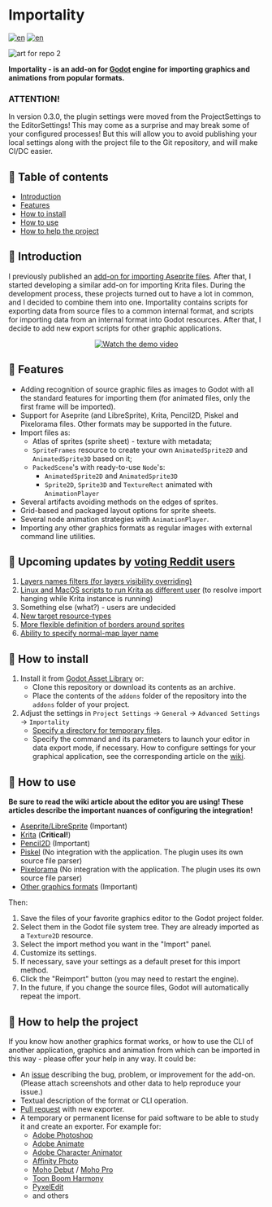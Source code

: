 # Importality

[![en](https://img.shields.io/badge/lang-en-red.svg)](README.md)
[![en](https://img.shields.io/badge/lang-ru-green.svg)](README.ru.md)

![art for repo 2](https://github.com/nklbdev/godot-4-importality/assets/7024016/f44d98b1-116c-493e-8108-2138b1bddd61)

**Importality - is an add-on for [Godot](https://godotengine.org) engine for importing graphics and animations from popular formats.**

### ATTENTION!
In version 0.3.0, the plugin settings were moved from the ProjectSettings to the EditorSettings! This may come as a surprise and may break some of your configured processes! But this will allow you to avoid publishing your local settings along with the project file to the Git repository, and will make CI/DC easier.

## 📜 Table of contents

- [Introduction](#introduction)
- [Features](#features)
- [How to install](#how-to-install)
- [How to use](#how-to-use)
- [How to help the project](#how-to-help-the-project)

## 📝 Introduction

I previously published an [add-on for importing Aseprite files](https://github.com/nklbdev/godot-4-aseprite-importers). After that, I started developing a similar add-on for importing Krita files. During the development process, these projects turned out to have a lot in common, and I decided to combine them into one. Importality contains scripts for exporting data from source files to a common internal format, and scripts for importing data from an internal format into Godot resources. After that, I decide to add new export scripts for other graphic applications.

<p align="center">
<a href="http://www.youtube.com/watch?feature=player_embedded&v=tlfhlQPr_IA" target="_blank">
<img src="http://img.youtube.com/vi/tlfhlQPr_IA/hqdefault.jpg" alt="Watch the demo video" />
</a>
</p>

## 🎯 Features

- Adding recognition of source graphic files as images to Godot with all the standard features for importing them (for animated files, only the first frame will be imported).
- Support for Aseprite (and LibreSprite), Krita, Pencil2D, Piskel and Pixelorama files. Other formats may be supported in the future.
- Import files as:
     - Atlas of sprites (sprite sheet) - texture with metadata;
     - `SpriteFrames` resource to create your own `AnimatedSprite2D` and `AnimatedSprite3D` based on it;
     - `PackedScene`'s with ready-to-use `Node`'s:
         - `AnimatedSprite2D` and `AnimatedSprite3D`
         - `Sprite2D`, `Sprite3D` and `TextureRect` animated with `AnimationPlayer`
- Several artifacts avoiding methods on the edges of sprites.
- Grid-based and packaged layout options for sprite sheets.
- Several node animation strategies with `AnimationPlayer`.
- Importing any other graphics formats as regular images with external command line utilities.

## 🥁 Upcoming updates by [voting Reddit users](https://www.reddit.com/r/godot/comments/160hnuj/what_features_should_i_add_to_importality_first)

1. [Layers names filters (for layers visibility overriding)](https://github.com/nklbdev/godot-4-importality/issues/11)
1. [Linux and MacOS scripts to run Krita as different user](https://github.com/nklbdev/godot-4-importality/issues/6) (to resolve import hanging while Krita instance is running)
1. Something else (what?) - users are undecided
1. [New target resource-types](https://github.com/nklbdev/godot-4-importality/issues/14)
1. [More flexible definition of borders around sprites](https://github.com/nklbdev/godot-4-importality/issues/12)
1. [Ability to specify normal-map layer name](https://github.com/nklbdev/godot-4-importality/issues/9)

## 💽 How to install

1. Install it from [Godot Asset Library](https://godotengine.org/asset-library/asset/2025) or:
    - Clone this repository or download its contents as an archive.
    - Place the contents of the `addons` folder of the repository into the `addons` folder of your project.
1. Adjust the settings in `Project Settings` -> `General` -> `Advanced Settings` -> `Importality`
     - [Specify a directory for temporary files](https://github.com/nklbdev/godot-4-importality/wiki/about-temporary-files-and-ram_drives-(en)).
     - Specify the command and its parameters to launch your editor in data export mode, if necessary. How to configure settings for your graphical application, see the corresponding article on the [wiki](https://github.com/nklbdev/godot-4-importality/wiki).

## 👷 How to use

**Be sure to read the wiki article about the editor you are using! These articles describe the important nuances of configuring the integration!**
- [Aseprite/LibreSprite](https://github.com/nklbdev/godot-4-importality/wiki/exporting-data-from-aseprite-(en)) (Important)
- [Krita](https://github.com/nklbdev/godot-4-importality/wiki/exporting-data-from-krita-(en)) (**Critical!**)
- [Pencil2D](https://github.com/nklbdev/godot-4-importality/wiki/exporting-data-from-pencil_2d-(en)) (Important)
- [Piskel](https://github.com/nklbdev/godot-4-importality/wiki/exporting-data-from-piskel-(en)) (No integration with the application. The plugin uses its own source file parser)
- [Pixelorama](https://github.com/nklbdev/godot-4-importality/wiki/exporting-data-from-pixelorama-(en)) (No integration with the application. The plugin uses its own source file parser)
- [Other graphics formats](https://github.com/nklbdev/godot-4-importality/wiki/importing-as-regular-images-(en)) (Important)

Then:

1. Save the files of your favorite graphics editor to the Godot project folder.
1. Select them in the Godot file system tree. They are already imported as a `Texture2D` resource.
1. Select the import method you want in the "Import" panel.
1. Customize its settings.
1. If necessary, save your settings as a default preset for this import method.
1. Click the "Reimport" button (you may need to restart the engine).
1. In the future, if you change the source files, Godot will automatically repeat the import.

## 💪 How to help the project

If you know how another graphics format works, or how to use the CLI of another application, graphics and animation from which can be imported in this way - please offer your help in any way. It could be:

- An [issue](https://github.com/nklbdev/godot-4-importality/issues) describing the bug, problem, or improvement for the add-on. (Please attach screenshots and other data to help reproduce your issue.)
- Textual description of the format or CLI operation.
- [Pull request](https://github.com/nklbdev/godot-4-importality/pulls) with new exporter.
- A temporary or permanent license for paid software to be able to study it and create an exporter. For example for:
     - [Adobe Photoshop](https://www.adobe.com/products/photoshop.html)
     - [Adobe Animate](https://www.adobe.com/products/animate.html)
     - [Adobe Character Animator](https://www.adobe.com/products/character-animator.html)
     - [Affinity Photo](https://affinity.serif.com/photo)
     - [Moho Debut](https://moho.lostmarble.com/products/moho-debut) / [Moho Pro](https://moho.lostmarble.com/products/moho-pro)
     - [Toon Boom Harmony](https://www.toonboom.com/products/harmony)
     - [PyxelEdit](https://pyxeledit.com)
     - and others
